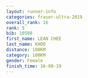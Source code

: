 ```yaml
---
layout: runner-info 
categories: fraser-ultra-2019 
overall_rank: 16
rank: 5
bib: 10508
first_name: LEAN CHEE
last_name: KHOO
distance: 100KM
category: 100KM
gender: Female
finish_time: 16-00-19
---
```

